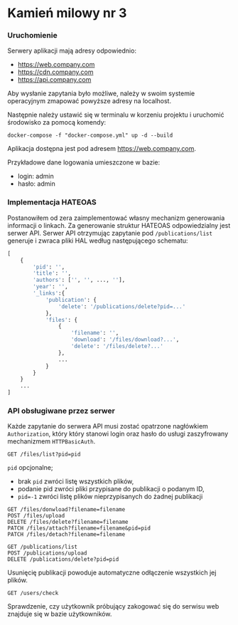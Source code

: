 # Kamień milowy nr 3
### Uruchomienie

Serwery aplikacji mają adresy odpowiednio:
* https://web.company.com
* https://cdn.company.com
* https://api.company.com

Aby wysłanie zapytania było możliwe, należy w swoim systemie operacyjnym
zmapować powyższe adresy na localhost.

Następnie należy ustawić się w terminalu w korzeniu projektu i uruchomić 
środowisko za pomocą komendy:

```
docker-compose -f "docker-compose.yml" up -d --build  
```

Aplikacja dostępna jest pod adresem https://web.company.com.

Przykładowe dane logowania umieszczone w bazie:
* login: admin
* hasło: admin

### Implementacja HATEOAS

Postanowiłem od zera zaimplementować własny mechanizm generowania informacji o linkach.
Za generowanie struktur HATEOAS odpowiedzialny jest serwer API.
Serwer API otrzymując zapytanie pod `/publications/list` generuje i zwraca pliki HAL według 
następującego schematu:

```python
[
    {
        'pid': '',
        'title': '',
        'authors': ['', '', ..., ''],
        'year': '',
        '_links':{
            'publication': {
                'delete': '/publications/delete?pid=...'
            },
            'files': {
                {
                    'filename': '',
                    'download': '/files/download?...',
                    'delete': '/files/delete?...'
                },
                ...      
            }   
        }     
    }
    ...
]
```

### API obsługiwane przez serwer

Każde zapytanie do serwera API musi zostać opatrzone nagłówkiem `Authorization`,
który który stanowi login oraz hasło do usługi zaszyfrowany mechanizmem `HTTPBasicAuth`.

```http request
GET /files/list?pid=pid
```
`pid` opcjonalne; 

* brak `pid` zwróci listę wszystkich plików, 
* podanie pid zwróci pliki przypisane do publikacji o podanym ID,
* `pid=-1` zwróci listę plików nieprzypisanych do żadnej publikacji

```http request
GET /files/donwload?filename=filename
POST /files/upload
DELETE /files/delete?filename=filename
PATCH /files/attach?filename=filename&pid=pid
PATCH /files/detach?filename=filename
```

```http request
GET /publications/list
POST /publications/upload
DELETE /publications/delete?pid=pid
```

Usunięcię publikacji powoduje automatyczne odłączenie wszystkich jej plików.

```http request
GET /users/check
```

Sprawdzenie, czy użytkownik próbujący zakogować się do serwisu web znajduje się
w bazie użytkowników.